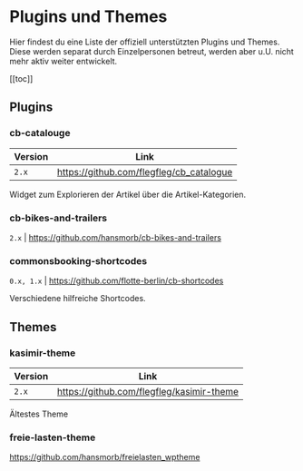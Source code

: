 # Plugins und Themes

Hier findest du eine Liste der offiziell unterstützten Plugins und Themes.
Diese werden separat durch Einzelpersonen betreut, werden aber u.U. nicht mehr aktiv weiter entwickelt.

[[toc]]

## Plugins

### cb-catalouge

| Version | Link |
|---------|------|
| `2.x`  | <https://github.com/flegfleg/cb_catalogue> |

Widget zum Explorieren der Artikel über die Artikel-Kategorien.

### cb-bikes-and-trailers

`2.x` | <https://github.com/hansmorb/cb-bikes-and-trailers>

### commonsbooking-shortcodes

`0.x, 1.x` | <https://github.com/flotte-berlin/cb-shortcodes>

Verschiedene hilfreiche Shortcodes.

## Themes

### kasimir-theme

| Version | Link |
|---------|------|
| `2.x`   | <https://github.com/flegfleg/kasimir-theme> |

Ältestes Theme 

### freie-lasten-theme

<https://github.com/hansmorb/freielasten_wptheme>
